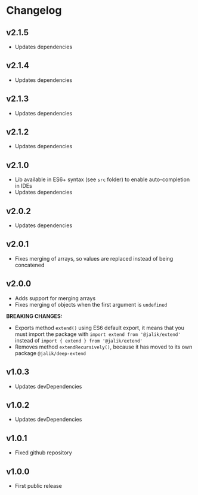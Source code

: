 # Changelog

## v2.1.5
- Updates dependencies

## v2.1.4
- Updates dependencies

## v2.1.3
- Updates dependencies

## v2.1.2
- Updates dependencies

## v2.1.0
- Lib available in ES6+ syntax (see `src` folder) to enable auto-completion in IDEs
- Updates dependencies

## v2.0.2
- Updates dependencies

## v2.0.1
- Fixes merging of arrays, so values are replaced instead of being concatened

## v2.0.0
- Adds support for merging arrays
- Fixes merging of objects when the first argument is `undefined`

**BREAKING CHANGES:**
- Exports method `extend()` using ES6 default export, it means that you must import the package with `import extend from '@jalik/extend'` instead of `import { extend } from '@jalik/extend'`
- Removes method `extendRecursively()`, because it has moved to its own package `@jalik/deep-extend`

## v1.0.3
- Updates devDependencies

## v1.0.2
- Updates devDependencies

## v1.0.1
- Fixed github repository

## v1.0.0
- First public release
